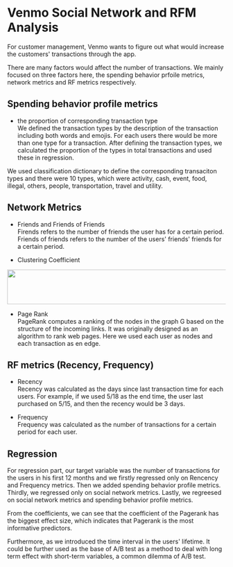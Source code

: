 # Venmo Social Network and RFM Analysis

For customer management, Venmo wants to figure out what would increase the customers' transactions through the app. 

There are many factors would affect the number of transactions. We mainly focused on three factors here, the spending behavior prfoile metrics, network metrics and RF metrics respectively.

## Spending behavior profile metrics
- the proportion of corresponding transaction type<br>
We defined the transaction types by the description of the transaction including both words and emojis. For each users there would be more than one type for a transaction. After defining the transaction types, we calculated the proportion of the types in total transactions and used these in regression.

We used classification dictionary to define the corresponding transaciton types and there were 10 types, which were activity, cash, event, food, illegal, others, people, transportation, travel and utility.

## Network Metrics
- Friends and Friends of Friends<br>
Firends refers to the number of friends the user has for a certain period. Friends of friends refers to the number of the users' friends' friends for a certain period.

- Clustering Coefficient<br>
<img src="https://github.com/Aijieli/Venmo-Social-Network-and-RFM-Analysis/blob/master/clustering%20coefficient.png" width="600" height="80">

- Page Rank<br>
PageRank computes a ranking of the nodes in the graph G based on the structure of the incoming links. It was originally designed as an algorithm to rank web pages. Here we used each user as nodes and each transaction as en edge.

## RF metrics (Recency, Frequency)
- Recency<br>
Recency was calculated as the days since last transaction time for each users. For example, if we used 5/18 as the end time, the user last purchased on 5/15, and then the recency would be 3 days.

- Frequency<br>
Frequency was calculated as the number of transactions for a certain period for each user. 

## Regression
For regression part, our target variable was the number of transactions for the users in his first 12 months and we firstly regressed only on Rencency and Frequency metrics. Then we added spending behavior profile metrics. Thirdly, we regressed only on social network metrics. Lastly, we regreesed on social network metrics and spending behavior profile metrics.

From the coefficients, we can see that the coefficient of the Pagerank has the biggest effect size, which indicates that Pagerank is the most informative predictors.

Furthermore, as we introduced the time interval in the users' lifetime. It could be further used as the base of A/B test as a method to deal with long term effect with short-term variables, a common dilemma of A/B test.
